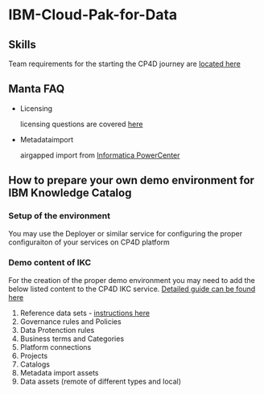 # IBM-Cloud-Pak-for-Data

## Skills

Team requirements for the starting the CP4D journey are [located here](/Requirements/skills_requirements.md)

## Manta FAQ

- Licensing

  licensing questions are covered [here](/Data%20Lineage/Licensing.md)

- Metadataimport

  airgapped import from [Informatica PowerCenter](/Data%20Lineage/Metadata%20Import/InformaticaPowerCenter.md)

## How to prepare your own demo environment for IBM Knowledge Catalog

### Setup of the environment

You may use the Deployer or similar service for configuring the proper configuraiton of your services on CP4D platform

### Demo content of IKC

For the creation of the proper demo environment you may need to add the below listed content to the CP4D IKC service. [Detailed guide can be found here](/Setup%20WKC%20demo%20environment/WKC_demo_setup_general_steps.md)

1. Reference data sets - [instructions here](/Setup%20WKC%20demo%20environment/Reference%20data/Reference_Data.md)
2. Governance rules and Policies
3. Data Protenction rules
4. Business terms and Categories
5. Platform connections
6. Projects
7. Catalogs
8. Metadata import assets
9. Data assets (remote of different types and local)
